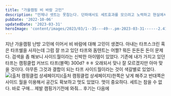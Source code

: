 ```yaml
---
title: "가을캠핑 비 바람 고민"
description: "언제나 셋트는 못참는다. 던파에서도 세트효과를 모으려고 노력하고 현실에서는 캠핑에서 세트를 구매한다."
pubDate: '2022-10-06'
updatedDate: '2023-03-31'
heroImage: 'content/images/2023/03/1--35---49--.pm-2023-03-31------2.41.41.jpg'
---
```


지난 가을캠핑 난방 고민에 이어서 비 바람에 대해 고민이 생겼다. 아내는 타프스크린 혹은 타프쉘을 사자는데 그럼 잘 쓰고 있던 타프와 돔텐트는 어쩔? 뭐든 돈돈돈 돈이 문제다. 검색을 좀 해보니 사이드월이라는 신박한 아이템이 있었다. 기존에 내가 가지고 있던 타프는 캠핑클럽 커브드 타프(블랙) 300d? ㅎㅎ 오래되서 맞나 잘 모르겠지만 아마 맞을 것이다. 아무튼 그것과 결합이 되는 타프 사이드월이라는 것이 색갈별로 있었다.
![(출처 캠핑클럽 상세페이지)](__uploaded__images__/DraggedImage.tiff)(출처 캠핑클럽 상세페이지)한쪽은 낮게 해주고 반대쪽은 사이드 월을 이용해서 공간도 확보하고 멋도 있었다.
멋이 중요하다.
세트는 참을 수 없다. 바로 구매… 제발 캠핑가기전에 와줘…
후기는 다음에